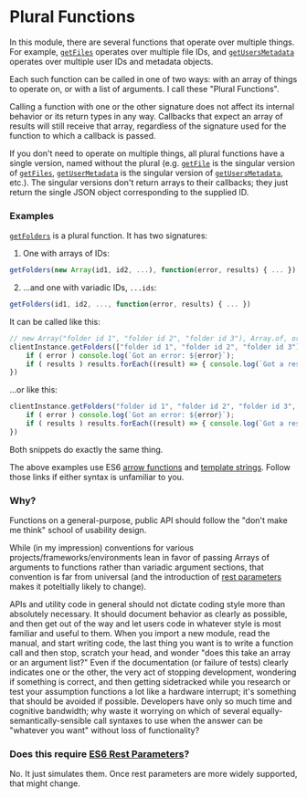 # Plural Functions

In this module, there are several functions that operate over multiple things. For example, [`getFiles`](http://zbentley.github.io/classeur-api-client/versions/latest/module-classeur-api-client-ClasseurClient.html#getFiles__anchor) operates over multiple file IDs, and [`getUsersMetadata`](http://zbentley.github.io/classeur-api-client/versions/latest/module-classeur-api-client-ClasseurClient.html#getUsersMetadata__anchor) operates over multiple user IDs and metadata objects.

Each such function can be called in one of two ways: with an array of things to operate on, or with a list of arguments. I call these "Plural Functions".

Calling a function with one or the other signature does not affect its internal behavior or its return types in any way. Callbacks that expect an array of results will still receive that array, regardless of the signature used for the function to which a callback is passed.

If you don't need to operate on multiple things, all plural functions have a single version, named without the plural (e.g. [`getFile`](http://zbentley.github.io/classeur-api-client/versions/latest/module-classeur-api-client-ClasseurClient.html#getFile__anchor) is the singular version of [`getFiles`](http://zbentley.github.io/classeur-api-client/versions/latest/module-classeur-api-client-ClasseurClient.html#getFiles__anchor), [`getUserMetadata`](http://zbentley.github.io/classeur-api-client/versions/latest/module-classeur-api-client-ClasseurClient.html#getUsersMetadata__anchor) is the singular version of [`getUsersMetadata`](http://zbentley.github.io/classeur-api-client/versions/latest/module-classeur-api-client-ClasseurClient.html#getUserMetadata__anchor), etc.). The singular versions don't return arrays to their callbacks; they just return the single JSON object corresponding to the supplied ID.

### Examples

[`getFolders`](http://zbentley.github.io/classeur-api-client/versions/latest/module-classeur-api-client-ClasseurClient.html#getFolders__anchor) is a plural function. It has two signatures:

1. One with arrays of IDs:
```javascript
getFolders(new Array(id1, id2, ...), function(error, results) { ... })
```

2. ...and one with variadic IDs, `...ids`:
```javascript
getFolders(id1, id2, ..., function(error, results) { ... })
```

It can be called like this:

```javascript
// new Array("folder id 1", "folder id 2", "folder id 3"), Array.of, or any other constructor would work just as well.
clientInstance.getFolders(["folder id 1", "folder id 2", "folder id 3"], (error, results) => {
	if ( error ) console.log(`Got an error: ${error}`);
	if ( results ) results.forEach((result) => { console.log(`Got a result: ${result}`)});
})
```

...or like this:

```javascript
clientInstance.getFolders("folder id 1", "folder id 2", "folder id 3", (error, results) => {
	if ( error ) console.log(`Got an error: ${error}`);
	if ( results ) results.forEach((result) => { console.log(`Got a result: ${result}`)});
})
```

Both snippets do exactly the same thing.

The above examples use ES6 [arrow functions](https://developer.mozilla.org/en-US/docs/Web/JavaScript/Reference/Functions/Arrow_functions) and [template strings](https://developer.mozilla.org/en-US/docs/Web/JavaScript/Reference/template_strings). Follow those links if either syntax is unfamiliar to you.

### Why?

Functions on a general-purpose, public API should follow the "don't make me think" school of usability design.

While (in my impression) conventions for various projects/frameworks/environments lean in favor of passing Arrays of arguments to functions rather than variadic argument sections, that convention is far from universal (and the introduction of [rest parameters](https://developer.mozilla.org/en-US/docs/Web/JavaScript/Reference/Functions/rest_parameters) makes it poteltially likely to change).

APIs and utility code in general should not dictate coding style more than absolutely necessary. It should document behavior as clearly as possible, and then get out of the way and let users code in whatever style is most familiar and useful to them. When you import a new module, read the manual, and start writing code, the last thing you want is to write a function call and then stop, scratch your head, and wonder "does this take an array or an argument list?" Even if the documentation (or failure of tests) clearly indicates one or the other, the very act of stopping development, wondering if something is correct, and then getting sidetracked while you research or test your assumption functions a lot like a hardware interrupt; it's something that should be avoided if possible. Developers have only so much time and cognitive bandwidth; why waste it worrying on which of several equally-semantically-sensible call syntaxes to use when the answer can be "whatever you want" without loss of functionality?

### Does this require [ES6 Rest Parameters](https://developer.mozilla.org/en-US/docs/Web/JavaScript/Reference/Functions/rest_parameters)?

No. It just simulates them. Once rest parameters are more widely supported, that might change.